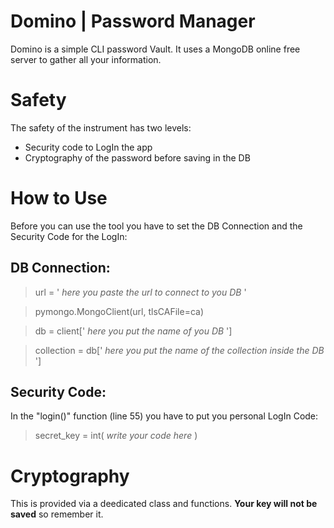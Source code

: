 # Domino | Password Manager
Domino is a simple CLI password Vault.
It uses a MongoDB online free server to gather all your information.

# Safety
The safety of the instrument has two levels:
- Security code to LogIn the app
- Cryptography of the password before saving in the DB

# How to Use
Before you can use the tool you have to set the DB Connection and the Security Code for the LogIn:

## DB Connection:

> url = ' *here you paste the url to connect to you DB* '

> pymongo.MongoClient(url, tlsCAFile=ca)

> db = client[' *here you put the name of you DB* ']

> collection = db[' *here you put the name of the collection inside the DB* ']

## Security Code:
In the "login()" function (line 55) you have to put you personal LogIn Code:

> secret_key = int( *write your code here* )

# Cryptography
This is provided via a deedicated class and functions.
**Your key will not be saved** so remember it.
